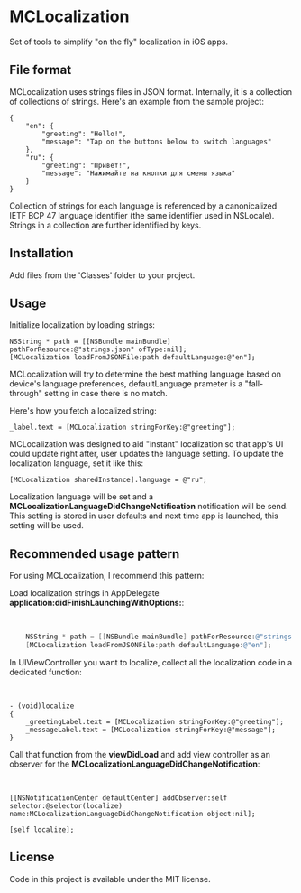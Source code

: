 # MCLocalization

Set of tools to simplify "on the fly" localization in iOS apps.

## File format

MCLocalization uses strings files in JSON format. Internally, it is a collection of collections of strings. Here's an example from the sample project:  

	{
	    "en": {
	        "greeting": "Hello!",
	        "message": "Tap on the buttons below to switch languages"
	    },
	    "ru": {
	        "greeting": "Привет!",
	        "message": "Нажимайте на кнопки для смены языка"
	    }
	}
	
Collection of strings for each language is referenced by a  canonicalized IETF BCP 47 language identifier (the same identifier used in NSLocale). Strings in a collection are further identified by keys.

## Installation

Add files from the 'Classes' folder to your project.

## Usage

Initialize localization by loading strings:
	
	NSString * path = [[NSBundle mainBundle] pathForResource:@"strings.json" ofType:nil];
    [MCLocalization loadFromJSONFile:path defaultLanguage:@"en"];

MCLocalization will try to determine the best mathing language based on device's language preferences, defaultLanguage prameter is a "fall-through" setting in case there is no match.

Here's how you fetch a localized string:
	
	_label.text = [MCLocalization stringForKey:@"greeting"];

MCLocalization was designed to aid "instant" localization so that app's UI could update right after, user updates the language setting. To update the localization language, set it like this:

	[MCLocalization sharedInstance].language = @"ru";

Localization language will be set and a __MCLocalizationLanguageDidChangeNotification__ notification will be send. This setting is stored in user defaults and next time app is launched, this setting will be used.

## Recommended usage pattern

For using MCLocalization, I recommend this pattern:

Load localization strings in AppDelegate __application:didFinishLaunchingWithOptions:__:

&nbsp;

```objective-c
	NSString * path = [[NSBundle mainBundle] pathForResource:@"strings.json" ofType:nil];
	[MCLocalization loadFromJSONFile:path defaultLanguage:@"en"];
```

In UIViewController you want to localize, collect all the localization code in a dedicated function:

&nbsp;

	- (void)localize
	{
	    _greetingLabel.text = [MCLocalization stringForKey:@"greeting"];
	    _messageLabel.text = [MCLocalization stringForKey:@"message"];
	}

Call that function from the __viewDidLoad__ and add view controller as an observer for the __MCLocalizationLanguageDidChangeNotification__:

&nbsp;

	[[NSNotificationCenter defaultCenter] addObserver:self selector:@selector(localize) name:MCLocalizationLanguageDidChangeNotification object:nil];
    
    [self localize];


## License

Code in this project is available under the MIT license.